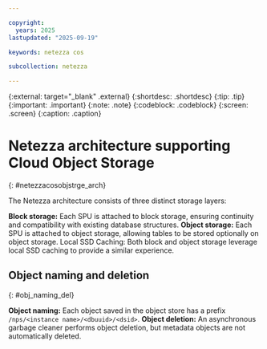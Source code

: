 ```yaml
---

copyright:
  years: 2025
lastupdated: "2025-09-19"

keywords: netezza cos

subcollection: netezza

---
```


{:external: target="_blank" .external}
{:shortdesc: .shortdesc}
{:tip: .tip}
{:important: .important}
{:note: .note}
{:codeblock: .codeblock}
{:screen: .screen}
{:caption: .caption}

# Netezza architecture supporting Cloud Object Storage
{: #netezzacosobjstrge_arch}

The Netezza architecture consists of three distinct storage layers:

**Block storage:** Each SPU is attached to block storage, ensuring continuity and compatibility with existing database structures.
**Object storage:** Each SPU is attached to object storage, allowing tables to be stored optionally on object storage.
Local SSD Caching: Both block and object storage leverage local SSD caching to provide a similar experience.

## Object naming and deletion
{: #obj_naming_del}

**Object naming:** Each object saved in the object store has a prefix `/nps/<instance name>/<dbuuid>/<dsid>`.
**Object deletion:** An asynchronous garbage cleaner performs object deletion, but metadata objects are not automatically deleted.
